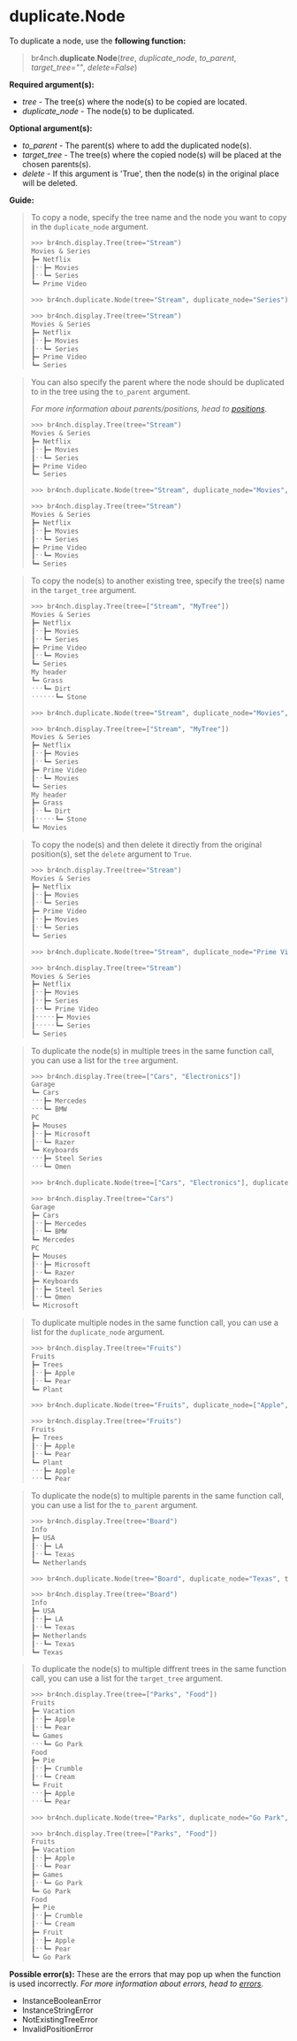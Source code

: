 # duplicate.Node

To duplicate a node, use the **following function:**

> br4nch.**duplicate**.**Node**(*tree*, *duplicate_node*, *to_parent*, *target_tree=""*, *delete=False*)

**Required argument(s):**

- *tree* - The tree(s) where the node(s) to be copied are located.
- *duplicate_node* - The node(s) to be duplicated.

**Optional argument(s):**

- *to_parent* - The parent(s) where to add the duplicated node(s).
- *target_tree* -  The tree(s) where the copied node(s) will be placed at the chosen parents(s).
- *delete* - If this argument is 'True', then the node(s) in the original place will be deleted.

**Guide:**

> To copy a node, specify the tree name and the node you want to copy in the `duplicate_node` argument.
>
> ```python
> >>> br4nch.display.Tree(tree="Stream")
> Movies & Series
> ┣━ Netflix
> ┃ˑˑ┣━ Movies
> ┃ˑˑ┗━ Series
> ┗━ Prime Video
> 
> >>> br4nch.duplicate.Node(tree="Stream", duplicate_node="Series")
> 
> >>> br4nch.display.Tree(tree="Stream")
> Movies & Series
> ┣━ Netflix
> ┃ˑˑ┣━ Movies
> ┃ˑˑ┗━ Series
> ┣━ Prime Video
> ┗━ Series
> ```
>

> You can also specify the parent where the node should be duplicated to in the tree using the `to_parent` argument. 
>
> *For more information about parents/positions, head to [positions](../../guides/positions.md).*
>
> ```python
> >>> br4nch.display.Tree(tree="Stream")
> Movies & Series
> ┣━ Netflix
> ┃ˑˑ┣━ Movies
> ┃ˑˑ┗━ Series
> ┣━ Prime Video
> ┗━ Series
> 
> >>> br4nch.duplicate.Node(tree="Stream", duplicate_node="Movies", to_parent="Prime Video")
> 
> >>> br4nch.display.Tree(tree="Stream")
> Movies & Series
> ┣━ Netflix
> ┃ˑˑ┣━ Movies
> ┃ˑˑ┗━ Series
> ┣━ Prime Video
> ┃ˑˑ┗━ Movies
> ┗━ Series
> ```
>

> To copy the node(s) to another existing tree, specify the tree(s) name in the `target_tree` argument.
>
> ```python
> >>> br4nch.display.Tree(tree=["Stream", "MyTree"])
> Movies & Series
> ┣━ Netflix
> ┃ˑˑ┣━ Movies
> ┃ˑˑ┗━ Series
> ┣━ Prime Video
> ┃ˑˑ┗━ Movies
> ┗━ Series
> My header
> ┗━ Grass
> ˑˑˑ┗━ Dirt
> ˑˑˑˑˑˑ┗━ Stone
> 
> >>> br4nch.duplicate.Node(tree="Stream", duplicate_node="Movies", target_tree="MyTree")
> 
> >>> br4nch.display.Tree(tree=["Stream", "MyTree"])
> Movies & Series
> ┣━ Netflix
> ┃ˑˑ┣━ Movies
> ┃ˑˑ┗━ Series
> ┣━ Prime Video
> ┃ˑˑ┗━ Movies
> ┗━ Series
> My header
> ┣━ Grass
> ┃ˑˑ┗━ Dirt
> ┃ˑˑˑˑˑ┗━ Stone
> ┗━ Movies
> ```
>

> To copy the node(s) and then delete it directly from the original position(s), set the `delete` argument to `True`.
>
> ```python
> >>> br4nch.display.Tree(tree="Stream")
> Movies & Series
> ┣━ Netflix
> ┃ˑˑ┣━ Movies
> ┃ˑˑ┗━ Series
> ┣━ Prime Video
> ┃ˑˑ┣━ Movies
> ┃ˑˑ┗━ Series
> ┗━ Series
> 
> >>> br4nch.duplicate.Node(tree="Stream", duplicate_node="Prime Video", to_parent="Netflix", delete=True)
> 
> >>> br4nch.display.Tree(tree="Stream")
> Movies & Series
> ┣━ Netflix
> ┃ˑˑ┣━ Movies
> ┃ˑˑ┣━ Series
> ┃ˑˑ┗━ Prime Video
> ┃ˑˑˑˑˑ┣━ Movies
> ┃ˑˑˑˑˑ┗━ Series
> ┗━ Series
> ```
>

> To duplicate the node(s) in multiple trees in the same function call, you can use a list for the `tree` argument.
>
> ```python
> >>> br4nch.display.Tree(tree=["Cars", "Electronics"])
> Garage
> ┗━ Cars
> ˑˑˑ┣━ Mercedes
> ˑˑˑ┗━ BMW
> PC
> ┣━ Mouses
> ┃ˑˑ┣━ Microsoft
> ┃ˑˑ┗━ Razer
> ┗━ Keyboards
> ˑˑˑ┣━ Steel Series
> ˑˑˑ┗━ Omen
> 
> >>> br4nch.duplicate.Node(tree=["Cars", "Electronics"], duplicate_node="1.1", to_parent="2")
> 
> >>> br4nch.display.Tree(tree="Cars")
> Garage
> ┣━ Cars
> ┃ˑˑ┣━ Mercedes
> ┃ˑˑ┗━ BMW
> ┗━ Mercedes
> PC
> ┣━ Mouses
> ┃ˑˑ┣━ Microsoft
> ┃ˑˑ┗━ Razer
> ┣━ Keyboards
> ┃ˑˑ┣━ Steel Series
> ┃ˑˑ┗━ Omen
> ┗━ Microsoft
> ```
>

> To duplicate multiple nodes in the same function call, you can use a list for the `duplicate_node` argument.
>
> ```python
> >>> br4nch.display.Tree(tree="Fruits")
> Fruits
> ┣━ Trees
> ┃ˑˑ┣━ Apple
> ┃ˑˑ┗━ Pear
> ┗━ Plant
> 
> >>> br4nch.duplicate.Node(tree="Fruits", duplicate_node=["Apple", "Pear"], to_parent="Plant")
> 
> >>> br4nch.display.Tree(tree="Fruits")
> Fruits
> ┣━ Trees
> ┃ˑˑ┣━ Apple
> ┃ˑˑ┗━ Pear
> ┗━ Plant
> ˑˑˑ┣━ Apple
> ˑˑˑ┗━ Pear
> ```
>

> To duplicate the node(s) to multiple parents in the same function call, you can use a list for the `to_parent` argument.
>
> ```python
> >>> br4nch.display.Tree(tree="Board")
> Info
> ┣━ USA
> ┃ˑˑ┣━ LA
> ┃ˑˑ┗━ Texas
> ┗━ Netherlands
> 
> >>> br4nch.duplicate.Node(tree="Board", duplicate_node="Texas", to_parent=["0", "Netherlands"])
> 
> >>> br4nch.display.Tree(tree="Board")
> Info
> ┣━ USA
> ┃ˑˑ┣━ LA
> ┃ˑˑ┗━ Texas
> ┣━ Netherlands
> ┃ˑˑ┗━ Texas
> ┗━ Texas
> ```
>

> To duplicate the node(s) to multiple diffrent trees in the same function call, you can use a list for the `target_tree` argument.
>
> ```python
> >>> br4nch.display.Tree(tree=["Parks", "Food"])
> Fruits
> ┣━ Vacation
> ┃ˑˑ┣━ Apple
> ┃ˑˑ┗━ Pear
> ┗━ Games
> ˑˑˑ┗━ Go Park
> Food
> ┣━ Pie
> ┃ˑˑ┣━ Crumble
> ┃ˑˑ┗━ Cream
> ┗━ Fruit
> ˑˑˑ┣━ Apple
> ˑˑˑ┗━ Pear
> 
> >>> br4nch.duplicate.Node(tree="Parks", duplicate_node="Go Park", target_tree=["Parks", "Food"])
> 
> >>> br4nch.display.Tree(tree=["Parks", "Food"])
> Fruits
> ┣━ Vacation
> ┃ˑˑ┣━ Apple
> ┃ˑˑ┗━ Pear
> ┣━ Games
> ┃ˑˑ┗━ Go Park
> ┗━ Go Park
> Food
> ┣━ Pie
> ┃ˑˑ┣━ Crumble
> ┃ˑˑ┗━ Cream
> ┣━ Fruit
> ┃ˑˑ┣━ Apple
> ┃ˑˑ┗━ Pear
> ┗━ Go Park
> ```

**Possible error(s):**
These are the errors that may pop up when the function is used incorrectly.
*For more information about errors, head to [errors](../../guides/errors.md).*

- InstanceBooleanError
- InstanceStringError
- NotExistingTreeError
- InvalidPositionError
